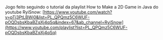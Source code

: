 Jogo feito seguindo o tutorial da playlist How to Make a 2D Game in Java do youtube RyiSnow:
[https://www.youtube.com/watch?v=pTj3PtLBWj0&list=PL_QPQmz5C6WUF-pOQDsbsKbaBZqXj4qSq&index=67&ab_channel=RyiSnow](https://www.youtube.com/playlist?list=PL_QPQmz5C6WUF-pOQDsbsKbaBZqXj4qSq)
